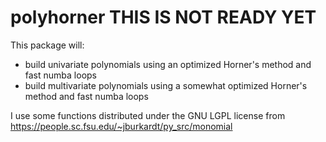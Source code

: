 # polyhorner THIS IS NOT READY YET
This package will:
- build univariate polynomials using an optimized Horner's method and fast numba loops
- build multivariate polynomials using a somewhat optimized Horner's method and fast numba loops


I use some functions distributed under the GNU LGPL license from 
https://people.sc.fsu.edu/~jburkardt/py_src/monomial
